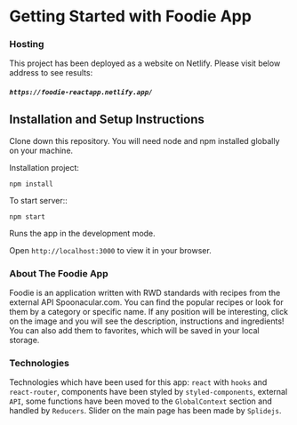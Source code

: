 # Getting Started with Foodie App

### Hosting

This project has been deployed as a website on Netlify.
Please visit below address to see results:

##### `https://foodie-reactapp.netlify.app/`

## Installation and Setup Instructions

Clone down this repository. You will need node and npm installed globally on your machine.

Installation project:

`npm install`

To start server::

`npm start`

Runs the app in the development mode.

Open `http://localhost:3000` to view it in your browser.

### About The Foodie App

Foodie is an application written with RWD standards with recipes from the external API Spoonacular.com. You can find the popular recipes or look for them by a category or specific name. If any position will be interesting, click on the image and you will see the description, instructions and ingredients! You can also add them to favorites, which will be saved in your local storage.

### Technologies

Technologies which have been used for this app: `react` with `hooks` and `react-router`, components have been styled by `styled-components`, external `API`, some functions have been moved to the `GlobalContext` section and handled by `Reducers`. Slider on the main page has been made by `Splidejs`.
